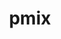 ---
title: "pmix"
layout: cache
categories: [package, develop]
meta: {"compilers": ["gcc@10.3.0", "gcc@11.1.0", "gcc@11.4.0", "gcc@12.3.0", "gcc@12.4.0", "gcc@13.2.0", "gcc@7.3.1", "gcc@9.4.0", "intel-oneapi-compilers@2025.1.0"], "num_specs": 73, "num_specs_by_stack": {"aws-isc": 1, "aws-isc-aarch64": 1, "aws-pcluster-neoverse_v1": 4, "aws-pcluster-x86_64_v4": 8, "data-vis-sdk": 3, "e4s": 3, "e4s-cray-sles": 2, "e4s-neoverse_v1": 2, "e4s-oneapi": 3, "e4s-power": 1, "ml-linux-aarch64-cpu": 3, "ml-linux-aarch64-cuda": 6, "ml-linux-x86_64-cpu": 3, "ml-linux-x86_64-cuda": 6, "radiuss-aws": 6, "radiuss-aws-aarch64": 18, "root": 73, "tutorial": 6}, "oss": ["amzn2", "sle_hpc15", "ubuntu20.04", "ubuntu22.04", "ubuntu24.04"], "platforms": ["linux"], "stacks": ["aws-isc", "aws-isc-aarch64", "aws-pcluster-neoverse_v1", "aws-pcluster-x86_64_v4", "data-vis-sdk", "e4s", "e4s-cray-sles", "e4s-neoverse_v1", "e4s-oneapi", "e4s-power", "ml-linux-aarch64-cpu", "ml-linux-aarch64-cuda", "ml-linux-x86_64-cpu", "ml-linux-x86_64-cuda", "radiuss-aws", "radiuss-aws-aarch64", "root", "tutorial"], "targets": ["aarch64", "neoverse_v1", "ppc64le", "x86_64_v3", "x86_64_v4"], "versions": ["5.0.3", "5.0.5"]}
spec_details: [{"compiler": "gcc@12.4.0", "hash": "2l3sxef32zvbf22camtybz5zik4pt2fr", "os": "amzn2", "platform": "linux", "size": "-", "stacks": ["aws-pcluster-x86_64_v4", "root"], "target": "x86_64_v3", "variants": ["build_system=autotools", "~munge", "~python"], "versions": ["5.0.5"]}, {"compiler": "gcc@12.4.0", "hash": "34nn6yq5yb44okf6w55szydyuret4hx5", "os": "amzn2", "platform": "linux", "size": "-", "stacks": ["aws-pcluster-x86_64_v4", "root"], "target": "x86_64_v4", "variants": ["build_system=autotools", "~munge", "~python"], "versions": ["5.0.5"]}, {"compiler": "gcc@11.4.0", "hash": "3iafozbitxiplswr7cbb5pbctmkqvntl", "os": "ubuntu22.04", "platform": "linux", "size": "-", "stacks": ["e4s-neoverse_v1", "root"], "target": "neoverse_v1", "variants": ["build_system=autotools", "~munge", "~python", "~restful"], "versions": ["5.0.3"]}, {"compiler": "gcc@13.2.0", "hash": "3r5ycyqeef6mgehv5unlokscts7drf2z", "os": "ubuntu24.04", "platform": "linux", "size": "-", "stacks": ["ml-linux-x86_64-cpu", "root"], "target": "x86_64_v3", "variants": ["build_system=autotools", "~munge", "~python"], "versions": ["5.0.5"]}, {"compiler": "gcc@13.2.0", "hash": "4g7ah52ohux5emp3npylbvajoud7rhjy", "os": "ubuntu24.04", "platform": "linux", "size": "-", "stacks": ["ml-linux-x86_64-cuda", "root"], "target": "x86_64_v3", "variants": ["build_system=autotools", "~munge", "~python"], "versions": ["5.0.5"]}, {"compiler": "gcc@7.3.1", "hash": "5vltaky7rp5v7lmkvpue4twk2lzt3tey", "os": "amzn2", "platform": "linux", "size": "-", "stacks": ["radiuss-aws-aarch64", "root"], "target": "aarch64", "variants": ["build_system=autotools", "~munge", "~python"], "versions": ["5.0.5"]}, {"compiler": "gcc@9.4.0", "hash": "6j4kowelfz56f5dewnxadzo4ljjmdv6b", "os": "ubuntu20.04", "platform": "linux", "size": "-", "stacks": ["e4s-power", "root"], "target": "ppc64le", "variants": ["build_system=autotools", "~munge", "~python"], "versions": ["5.0.5"]}, {"compiler": "gcc@13.2.0", "hash": "ba6wyz6rb2husizxgv6jelgywdvocxqi", "os": "ubuntu24.04", "platform": "linux", "size": "-", "stacks": ["ml-linux-x86_64-cuda", "root"], "target": "x86_64_v3", "variants": ["build_system=autotools", "~munge", "~python"], "versions": ["5.0.5"]}, {"compiler": "gcc@13.2.0", "hash": "bgqyu2dieu7shgqpnvnvbznugb4buj7n", "os": "ubuntu24.04", "platform": "linux", "size": "-", "stacks": ["ml-linux-x86_64-cuda", "root"], "target": "x86_64_v3", "variants": ["build_system=autotools", "~munge", "~python"], "versions": ["5.0.5"]}, {"compiler": "gcc@7.3.1", "hash": "bhe7ib6ulj3m2v7aajodftexa7cd7dwr", "os": "amzn2", "platform": "linux", "size": "-", "stacks": ["radiuss-aws-aarch64", "root"], "target": "aarch64", "variants": ["build_system=autotools", "~munge", "~python"], "versions": ["5.0.5"]}, {"compiler": "gcc@13.2.0", "hash": "bkvefhxlyqyfruravbyei5rl7qfth2ye", "os": "ubuntu24.04", "platform": "linux", "size": "-", "stacks": ["ml-linux-aarch64-cpu", "root"], "target": "aarch64", "variants": ["build_system=autotools", "~munge", "~python"], "versions": ["5.0.5"]}, {"compiler": "gcc@13.2.0", "hash": "cbet73qp23u5rky2m5j7wxfkxpr3gg7j", "os": "ubuntu24.04", "platform": "linux", "size": "-", "stacks": ["ml-linux-aarch64-cuda", "root"], "target": "aarch64", "variants": ["build_system=autotools", "~munge", "~python"], "versions": ["5.0.5"]}, {"compiler": "gcc@7.3.1", "hash": "cye5xxorynzram2qafca2hh2zxqy6l47", "os": "amzn2", "platform": "linux", "size": "-", "stacks": ["radiuss-aws", "root"], "target": "x86_64_v3", "variants": ["build_system=autotools", "~munge", "~python"], "versions": ["5.0.5"]}, {"compiler": "gcc@13.2.0", "hash": "d44ieuehmhngmtmho7mzuavu3tfhypae", "os": "ubuntu24.04", "platform": "linux", "size": "-", "stacks": ["ml-linux-x86_64-cpu", "root"], "target": "x86_64_v3", "variants": ["build_system=autotools", "~munge", "~python"], "versions": ["5.0.5"]}, {"compiler": "gcc@7.3.1", "hash": "dedkwl6im6tw43kpmqoqdc3p4icrirxk", "os": "amzn2", "platform": "linux", "size": "-", "stacks": ["radiuss-aws-aarch64", "root"], "target": "aarch64", "variants": ["build_system=autotools", "~munge", "~python"], "versions": ["5.0.5"]}, {"compiler": "gcc@12.4.0", "hash": "dqkttiztogzw4ktk4ss3o5iirb5ptjkk", "os": "amzn2", "platform": "linux", "size": "-", "stacks": ["aws-pcluster-neoverse_v1", "root"], "target": "neoverse_v1", "variants": ["build_system=autotools", "~munge", "~python"], "versions": ["5.0.5"]}, {"compiler": "gcc@7.3.1", "hash": "ds4klcbews3fidgnptza56hnxbzrscz4", "os": "amzn2", "platform": "linux", "size": "-", "stacks": ["radiuss-aws", "root"], "target": "x86_64_v3", "variants": ["build_system=autotools", "~munge", "~python"], "versions": ["5.0.5"]}, {"compiler": "gcc@7.3.1", "hash": "ef4uthdiiit6roybwxkzrghyrgr2iwcl", "os": "amzn2", "platform": "linux", "size": "-", "stacks": ["radiuss-aws", "root"], "target": "x86_64_v3", "variants": ["build_system=autotools", "~munge", "~python"], "versions": ["5.0.5"]}, {"compiler": "gcc@7.3.1", "hash": "ei3ibypdy6azdh3nbixmiyejdwzfql4t", "os": "amzn2", "platform": "linux", "size": "-", "stacks": ["radiuss-aws-aarch64", "root"], "target": "aarch64", "variants": ["build_system=autotools", "~munge", "~python"], "versions": ["5.0.5"]}, {"compiler": "gcc@7.3.1", "hash": "em4wx6epk6kmmalsa6otltwtgshyvc7u", "os": "amzn2", "platform": "linux", "size": "-", "stacks": ["radiuss-aws", "root"], "target": "x86_64_v3", "variants": ["build_system=autotools", "~munge", "~python"], "versions": ["5.0.5"]}, {"compiler": "gcc@12.3.0", "hash": "ezw2y7rxidglta3rvxw6vlhf3hx4eq6u", "os": "ubuntu22.04", "platform": "linux", "size": "-", "stacks": ["root", "tutorial"], "target": "x86_64_v3", "variants": ["build_system=autotools", "~munge", "~python"], "versions": ["5.0.5"]}, {"compiler": "intel-oneapi-compilers@2025.1.0", "hash": "fiidmchhyjiz2fzxfhjcsvulzbgcm444", "os": "ubuntu22.04", "platform": "linux", "size": "-", "stacks": ["e4s-oneapi", "root"], "target": "x86_64_v3", "variants": ["build_system=autotools", "~munge", "~python"], "versions": ["5.0.5"]}, {"compiler": "gcc@7.3.1", "hash": "ge2wz4yu5nrunz4d5vseo2l3zog5pbqt", "os": "amzn2", "platform": "linux", "size": "-", "stacks": ["radiuss-aws-aarch64", "root"], "target": "aarch64", "variants": ["build_system=autotools", "~munge", "~python"], "versions": ["5.0.5"]}, {"compiler": "gcc@12.3.0", "hash": "gzcutviibriw74yrzuf2vtrbz7xhbjku", "os": "ubuntu22.04", "platform": "linux", "size": "-", "stacks": ["root", "tutorial"], "target": "x86_64_v3", "variants": ["build_system=autotools", "~munge", "~python"], "versions": ["5.0.5"]}, {"compiler": "gcc@7.3.1", "hash": "igj3pbgtsyp7p7v3utu62k37yewbleqw", "os": "amzn2", "platform": "linux", "size": "-", "stacks": ["radiuss-aws", "root"], "target": "x86_64_v3", "variants": ["build_system=autotools", "~munge", "~python"], "versions": ["5.0.5"]}, {"compiler": "gcc@7.3.1", "hash": "ipstiymtdpyr5zgrdm57rmcwcka22c72", "os": "amzn2", "platform": "linux", "size": "-", "stacks": ["radiuss-aws-aarch64", "root"], "target": "aarch64", "variants": ["build_system=autotools", "~munge", "~python"], "versions": ["5.0.5"]}, {"compiler": "gcc@13.2.0", "hash": "iqsjitbdwnuvw6aumya63rx7pzj45gjd", "os": "ubuntu24.04", "platform": "linux", "size": "-", "stacks": ["ml-linux-x86_64-cuda", "root"], "target": "x86_64_v3", "variants": ["build_system=autotools", "~munge", "~python"], "versions": ["5.0.5"]}, {"compiler": "gcc@13.2.0", "hash": "jga3e536qne4u4ymwby7opzf77s7gmj4", "os": "ubuntu24.04", "platform": "linux", "size": "-", "stacks": ["ml-linux-aarch64-cuda", "root"], "target": "aarch64", "variants": ["build_system=autotools", "~munge", "~python"], "versions": ["5.0.5"]}, {"compiler": "gcc@12.4.0", "hash": "jwjvcaawjptz2albj5pbirtjsaz44zov", "os": "amzn2", "platform": "linux", "size": "-", "stacks": ["aws-pcluster-x86_64_v4", "root"], "target": "x86_64_v3", "variants": ["build_system=autotools", "~munge", "~python"], "versions": ["5.0.5"]}, {"compiler": "gcc@11.4.0", "hash": "kayd3fsm6dimgu4ewrygzn6phveiieko", "os": "ubuntu22.04", "platform": "linux", "size": "-", "stacks": ["e4s-neoverse_v1", "root"], "target": "neoverse_v1", "variants": ["build_system=autotools", "~munge", "~python", "~restful"], "versions": ["5.0.3"]}, {"compiler": "gcc@12.4.0", "hash": "kn6gnoqeczoidmdyxukizqmfymnddhrj", "os": "amzn2", "platform": "linux", "size": "-", "stacks": ["aws-pcluster-x86_64_v4", "root"], "target": "x86_64_v3", "variants": ["build_system=autotools", "~munge", "~python"], "versions": ["5.0.5"]}, {"compiler": "gcc@7.3.1", "hash": "knwz7c6gp3v6w5pt5ox5lwgu72m2l3v4", "os": "amzn2", "platform": "linux", "size": "-", "stacks": ["radiuss-aws-aarch64", "root"], "target": "aarch64", "variants": ["build_system=autotools", "~munge", "~python"], "versions": ["5.0.5"]}, {"compiler": "gcc@13.2.0", "hash": "kqnl32ktov2ki2xzi2anezyls7xgdxtk", "os": "ubuntu24.04", "platform": "linux", "size": "-", "stacks": ["ml-linux-aarch64-cuda", "root"], "target": "aarch64", "variants": ["build_system=autotools", "~munge", "~python"], "versions": ["5.0.5"]}, {"compiler": "gcc@13.2.0", "hash": "ltddnfaqxukj4rs7loyr6dublxgte3qg", "os": "ubuntu24.04", "platform": "linux", "size": "-", "stacks": ["ml-linux-aarch64-cuda", "root"], "target": "aarch64", "variants": ["build_system=autotools", "~munge", "~python"], "versions": ["5.0.5"]}, {"compiler": "gcc@7.3.1", "hash": "mfsz6b7ohfc2cwubqgcjg2cngeuwwzoc", "os": "amzn2", "platform": "linux", "size": "-", "stacks": ["radiuss-aws-aarch64", "root"], "target": "aarch64", "variants": ["build_system=autotools", "~munge", "~python"], "versions": ["5.0.5"]}, {"compiler": "gcc@7.3.1", "hash": "nmfddpzh2v7cwe7b5m5gs4smcvwz7js5", "os": "amzn2", "platform": "linux", "size": "-", "stacks": ["aws-isc", "root"], "target": "x86_64_v3", "variants": ["build_system=autotools", "~munge", "~python"], "versions": ["5.0.5"]}, {"compiler": "gcc@7.3.1", "hash": "nwgf52ztaxzqg3tt2gb7ktvuzv4fu3re", "os": "amzn2", "platform": "linux", "size": "-", "stacks": ["radiuss-aws-aarch64", "root"], "target": "aarch64", "variants": ["build_system=autotools", "~munge", "~python"], "versions": ["5.0.5"]}, {"compiler": "gcc@12.3.0", "hash": "nzxgfkxid222egoye2sgdirltnidprwv", "os": "ubuntu22.04", "platform": "linux", "size": "-", "stacks": ["root", "tutorial"], "target": "x86_64_v3", "variants": ["build_system=autotools", "~munge", "~python"], "versions": ["5.0.5"]}, {"compiler": "gcc@13.2.0", "hash": "o5kdqhuxgbn4utceb6smp6mi42gy4exw", "os": "ubuntu24.04", "platform": "linux", "size": "-", "stacks": ["ml-linux-x86_64-cuda", "root"], "target": "x86_64_v3", "variants": ["build_system=autotools", "~munge", "~python"], "versions": ["5.0.5"]}, {"compiler": "gcc@11.4.0", "hash": "olbvhqwdrdzlckhcmgko573sk2kqr6kl", "os": "ubuntu22.04", "platform": "linux", "size": "-", "stacks": ["e4s", "root", "tutorial"], "target": "x86_64_v3", "variants": ["build_system=autotools", "~munge", "~python"], "versions": ["5.0.5"]}, {"compiler": "gcc@7.3.1", "hash": "prtfya4n7fyoetz55arq4zhd7d4wpfp4", "os": "amzn2", "platform": "linux", "size": "-", "stacks": ["radiuss-aws-aarch64", "root"], "target": "aarch64", "variants": ["build_system=autotools", "~munge", "~python"], "versions": ["5.0.5"]}, {"compiler": "gcc@7.3.1", "hash": "pt47aklu5jkdb6suaokiqec5qipngk3a", "os": "amzn2", "platform": "linux", "size": "-", "stacks": ["radiuss-aws-aarch64", "root"], "target": "aarch64", "variants": ["build_system=autotools", "~munge", "~python"], "versions": ["5.0.5"]}, {"compiler": "gcc@12.4.0", "hash": "pz74dydb56wjn237yxqyw6twp45zkk4q", "os": "amzn2", "platform": "linux", "size": "-", "stacks": ["aws-pcluster-neoverse_v1", "root"], "target": "neoverse_v1", "variants": ["build_system=autotools", "~munge", "~python"], "versions": ["5.0.5"]}, {"compiler": "gcc@12.4.0", "hash": "qbk3h52jw3lritmwfd6cjpv65llqhonj", "os": "amzn2", "platform": "linux", "size": "-", "stacks": ["aws-pcluster-neoverse_v1", "root"], "target": "neoverse_v1", "variants": ["build_system=autotools", "~munge", "~python"], "versions": ["5.0.5"]}, {"compiler": "gcc@11.1.0", "hash": "qdh756dnfjgasckkfng4cjnvqlrttdjj", "os": "ubuntu20.04", "platform": "linux", "size": "-", "stacks": ["data-vis-sdk", "root"], "target": "x86_64_v3", "variants": ["build_system=autotools", "~munge", "~python"], "versions": ["5.0.5"]}, {"compiler": "gcc@12.4.0", "hash": "rcntni4u32fjszyqul7mamg64micrfxt", "os": "amzn2", "platform": "linux", "size": "-", "stacks": ["aws-pcluster-x86_64_v4", "root"], "target": "x86_64_v3", "variants": ["build_system=autotools", "~munge", "~python"], "versions": ["5.0.5"]}, {"compiler": "gcc@13.2.0", "hash": "reonrjwwymwx365w6szqipgfgo4lxie2", "os": "ubuntu24.04", "platform": "linux", "size": "-", "stacks": ["ml-linux-x86_64-cuda", "root"], "target": "x86_64_v3", "variants": ["build_system=autotools", "~munge", "~python"], "versions": ["5.0.5"]}, {"compiler": "gcc@10.3.0", "hash": "ri4rexpz7tlpqwjvpfiam5ictbhp54gd", "os": "sle_hpc15", "platform": "linux", "size": "-", "stacks": ["e4s-cray-sles", "root"], "target": "x86_64_v4", "variants": ["build_system=autotools", "~munge", "~python", "~restful"], "versions": ["5.0.3"]}, {"compiler": "gcc@7.3.1", "hash": "rssihckie2kp2cqueuoenaldhf2xu5p3", "os": "amzn2", "platform": "linux", "size": "-", "stacks": ["aws-isc-aarch64", "root"], "target": "aarch64", "variants": ["build_system=autotools", "~munge", "~python"], "versions": ["5.0.5"]}, {"compiler": "gcc@7.3.1", "hash": "rujoj3a6lkul4olzzk47aocgrijw6pm7", "os": "amzn2", "platform": "linux", "size": "-", "stacks": ["radiuss-aws-aarch64", "root"], "target": "aarch64", "variants": ["build_system=autotools", "~munge", "~python"], "versions": ["5.0.5"]}, {"compiler": "gcc@12.4.0", "hash": "sqxa67xiufle625mpyraqjtuvfi4zrjv", "os": "amzn2", "platform": "linux", "size": "-", "stacks": ["aws-pcluster-x86_64_v4", "root"], "target": "x86_64_v4", "variants": ["build_system=autotools", "~munge", "~python"], "versions": ["5.0.5"]}, {"compiler": "gcc@7.3.1", "hash": "swn5jo62h3jln3wdzbiwmy5q4zwf6gny", "os": "amzn2", "platform": "linux", "size": "-", "stacks": ["radiuss-aws-aarch64", "root"], "target": "aarch64", "variants": ["build_system=autotools", "~munge", "~python"], "versions": ["5.0.5"]}, {"compiler": "gcc@13.2.0", "hash": "tg33bnt2pverpdeukp6hkkmtpj3c7iff", "os": "ubuntu24.04", "platform": "linux", "size": "-", "stacks": ["ml-linux-aarch64-cuda", "root"], "target": "aarch64", "variants": ["build_system=autotools", "~munge", "~python"], "versions": ["5.0.5"]}, {"compiler": "gcc@7.3.1", "hash": "tgsb6wxjqinkcscxyoydzbbptzsggmjw", "os": "amzn2", "platform": "linux", "size": "-", "stacks": ["radiuss-aws-aarch64", "root"], "target": "aarch64", "variants": ["build_system=autotools", "~munge", "~python"], "versions": ["5.0.5"]}, {"compiler": "gcc@10.3.0", "hash": "tof5vyt6acp7n47tej5ectykw7fphuwh", "os": "sle_hpc15", "platform": "linux", "size": "-", "stacks": ["e4s-cray-sles", "root"], "target": "x86_64_v4", "variants": ["build_system=autotools", "~munge", "~python", "~restful"], "versions": ["5.0.3"]}, {"compiler": "gcc@7.3.1", "hash": "u4jl6z5serkcd3nyqnqffeggccydtkpl", "os": "amzn2", "platform": "linux", "size": "-", "stacks": ["radiuss-aws-aarch64", "root"], "target": "aarch64", "variants": ["build_system=autotools", "~munge", "~python"], "versions": ["5.0.5"]}, {"compiler": "gcc@13.2.0", "hash": "ukzrhftc7devzbjiaxrurt3lsybnk46n", "os": "ubuntu24.04", "platform": "linux", "size": "-", "stacks": ["ml-linux-aarch64-cpu", "root"], "target": "aarch64", "variants": ["build_system=autotools", "~munge", "~python"], "versions": ["5.0.5"]}, {"compiler": "gcc@13.2.0", "hash": "uqzyxrayrboaz4csdofakf62kn7srkhh", "os": "ubuntu24.04", "platform": "linux", "size": "-", "stacks": ["ml-linux-aarch64-cuda", "root"], "target": "aarch64", "variants": ["build_system=autotools", "~munge", "~python"], "versions": ["5.0.5"]}, {"compiler": "gcc@12.4.0", "hash": "uuyrr3ayqclfeqgh5yqgil6aodfecvi6", "os": "amzn2", "platform": "linux", "size": "-", "stacks": ["aws-pcluster-neoverse_v1", "root"], "target": "neoverse_v1", "variants": ["build_system=autotools", "~munge", "~python"], "versions": ["5.0.5"]}, {"compiler": "gcc@13.2.0", "hash": "v2ltihtojlsr7femfndz4gpenwwyucnh", "os": "ubuntu24.04", "platform": "linux", "size": "-", "stacks": ["ml-linux-aarch64-cpu", "root"], "target": "aarch64", "variants": ["build_system=autotools", "~munge", "~python"], "versions": ["5.0.5"]}, {"compiler": "gcc@11.1.0", "hash": "v2nzav3yfuqtsnapjjrsf2ldrh3xuqxe", "os": "ubuntu20.04", "platform": "linux", "size": "-", "stacks": ["data-vis-sdk", "root"], "target": "x86_64_v3", "variants": ["build_system=autotools", "~munge", "~python"], "versions": ["5.0.5"]}, {"compiler": "gcc@7.3.1", "hash": "vvub6rudb7rnbjtpy35yrxkago5rlo7u", "os": "amzn2", "platform": "linux", "size": "-", "stacks": ["radiuss-aws-aarch64", "root"], "target": "aarch64", "variants": ["build_system=autotools", "~munge", "~python"], "versions": ["5.0.5"]}, {"compiler": "intel-oneapi-compilers@2025.1.0", "hash": "wg3txpvekaun2y5hh4w7ng24tsbsiuta", "os": "ubuntu22.04", "platform": "linux", "size": "-", "stacks": ["e4s-oneapi", "root"], "target": "x86_64_v3", "variants": ["build_system=autotools", "~munge", "~python"], "versions": ["5.0.5"]}, {"compiler": "gcc@7.3.1", "hash": "wl2x6zvjxnliperupeycwgbzpq4bgs2m", "os": "amzn2", "platform": "linux", "size": "-", "stacks": ["radiuss-aws-aarch64", "root"], "target": "aarch64", "variants": ["build_system=autotools", "~munge", "~python"], "versions": ["5.0.5"]}, {"compiler": "gcc@11.1.0", "hash": "x3gmsvlvsx2gnn6yd77fnyzfm25cghli", "os": "ubuntu20.04", "platform": "linux", "size": "-", "stacks": ["data-vis-sdk", "root"], "target": "x86_64_v3", "variants": ["build_system=autotools", "~munge", "~python"], "versions": ["5.0.5"]}, {"compiler": "gcc@13.2.0", "hash": "xrs5updisb3yrrx6nc3d664n5mbgbfbb", "os": "ubuntu24.04", "platform": "linux", "size": "-", "stacks": ["ml-linux-x86_64-cpu", "root"], "target": "x86_64_v3", "variants": ["build_system=autotools", "~munge", "~python"], "versions": ["5.0.5"]}, {"compiler": "gcc@12.4.0", "hash": "xt6yhathbijvwaglv5jiv2oc4kcxvizj", "os": "amzn2", "platform": "linux", "size": "-", "stacks": ["aws-pcluster-x86_64_v4", "root"], "target": "x86_64_v4", "variants": ["build_system=autotools", "~munge", "~python"], "versions": ["5.0.5"]}, {"compiler": "gcc@12.4.0", "hash": "xv3ie2rbpvzhkjwxgls6xw6tzeghufd5", "os": "amzn2", "platform": "linux", "size": "-", "stacks": ["aws-pcluster-x86_64_v4", "root"], "target": "x86_64_v4", "variants": ["build_system=autotools", "~munge", "~python"], "versions": ["5.0.5"]}, {"compiler": "gcc@11.4.0", "hash": "ypsu6tyceryx25rep7dbxwtdwxl2eodl", "os": "ubuntu22.04", "platform": "linux", "size": "-", "stacks": ["e4s", "root", "tutorial"], "target": "x86_64_v3", "variants": ["build_system=autotools", "~munge", "~python"], "versions": ["5.0.5"]}, {"compiler": "gcc@7.3.1", "hash": "yqlo3cqqeki3tbssvgmjv54yzvfqrtew", "os": "amzn2", "platform": "linux", "size": "-", "stacks": ["radiuss-aws", "root"], "target": "x86_64_v3", "variants": ["build_system=autotools", "~munge", "~python"], "versions": ["5.0.5"]}, {"compiler": "intel-oneapi-compilers@2025.1.0", "hash": "ytekzt26gnmeddqwbyumncfpmhci5ipk", "os": "ubuntu22.04", "platform": "linux", "size": "-", "stacks": ["e4s-oneapi", "root"], "target": "x86_64_v3", "variants": ["build_system=autotools", "~munge", "~python"], "versions": ["5.0.5"]}, {"compiler": "gcc@11.4.0", "hash": "yymczaxxoiazif6zxnjmxtmjvegpknjw", "os": "ubuntu22.04", "platform": "linux", "size": "-", "stacks": ["e4s", "root", "tutorial"], "target": "x86_64_v3", "variants": ["build_system=autotools", "~munge", "~python"], "versions": ["5.0.5"]}, {"compiler": "gcc@7.3.1", "hash": "znm223gnmp3ww5myrkkpqgdcas6g3m4c", "os": "amzn2", "platform": "linux", "size": "-", "stacks": ["radiuss-aws-aarch64", "root"], "target": "aarch64", "variants": ["build_system=autotools", "~munge", "~python"], "versions": ["5.0.5"]}]
---
